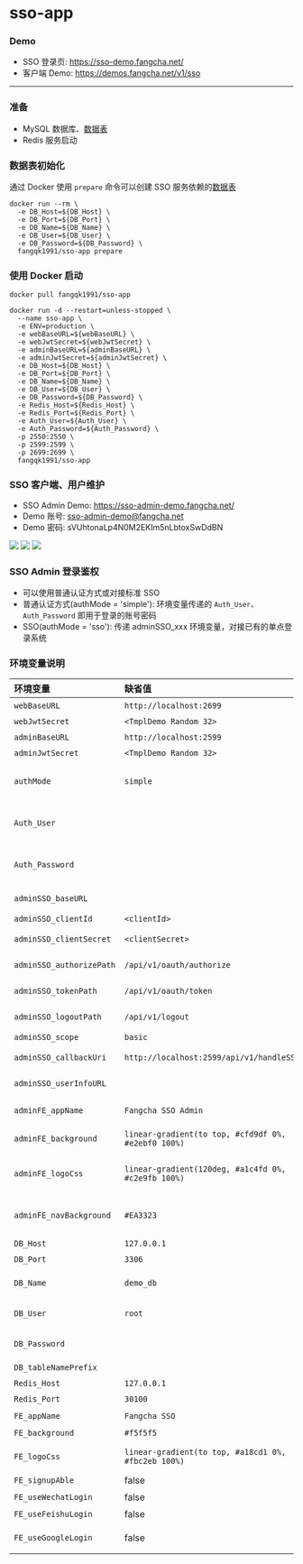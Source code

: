 # sso-app
### Demo
* SSO 登录页: <https://sso-demo.fangcha.net/>
* 客户端 Demo: <https://demos.fangcha.net/v1/sso>

---

### 准备
* MySQL 数据库、[数据表](https://github.com/fangqk1991/sso-app/blob/master/config/schemas.sql)
* Redis 服务启动

### 数据表初始化
通过 Docker 使用 `prepare` 命令可以创建 SSO 服务依赖的[数据表](https://github.com/fangqk1991/sso-app/blob/master/config/schemas.sql)
```
docker run --rm \
  -e DB_Host=${DB_Host} \
  -e DB_Port=${DB_Port} \
  -e DB_Name=${DB_Name} \
  -e DB_User=${DB_User} \
  -e DB_Password=${DB_Password} \
  fangqk1991/sso-app prepare
```

### 使用 Docker 启动
```
docker pull fangqk1991/sso-app

docker run -d --restart=unless-stopped \
  --name sso-app \
  -e ENV=production \
  -e webBaseURL=${webBaseURL} \
  -e webJwtSecret=${webJwtSecret} \
  -e adminBaseURL=${adminBaseURL} \
  -e adminJwtSecret=${adminJwtSecret} \
  -e DB_Host=${DB_Host} \
  -e DB_Port=${DB_Port} \
  -e DB_Name=${DB_Name} \
  -e DB_User=${DB_User} \
  -e DB_Password=${DB_Password} \
  -e Redis_Host=${Redis_Host} \
  -e Redis_Port=${Redis_Port} \
  -e Auth_User=${Auth_User} \
  -e Auth_Password=${Auth_Password} \
  -p 2550:2550 \
  -p 2599:2599 \
  -p 2699:2699 \
  fangqk1991/sso-app
```

### SSO 客户端、用户维护
* SSO Admin Demo: <https://sso-admin-demo.fangcha.net/>
* Demo 账号: sso-admin-demo@fangcha.net
* Demo 密码: sVUhtonaLp4N0M2EKIm5nLbtoxSwDdBN

![](https://image.fangqk.com/2024-03-06/sso-client.png)
![](https://image.fangqk.com/2024-03-06/sso-account.png)
![](https://image.fangqk.com/2024-03-06/permission-app.png)

### SSO Admin 登录鉴权
* 可以使用普通认证方式或对接标准 SSO
* 普通认证方式(authMode = 'simple'): 环境变量传递的 `Auth_User`、`Auth_Password` 即用于登录的账号密码
* SSO(authMode = 'sso'): 传递 adminSSO_xxx 环境变量，对接已有的单点登录系统

### 环境变量说明
| 环境变量 | 缺省值                         | 说明                          |
|:-------|:----------------------------|:----------------------------|
| `webBaseURL` | `http://localhost:2699`     | 网站 baseURL                  |
| `webJwtSecret` | `<TmplDemo Random 32>`      | JWT Secret                  |
| `adminBaseURL` | `http://localhost:2599` | 网站 baseURL                  |
| `adminJwtSecret` | `<TmplDemo Random 32>`  | JWT Secret                  |
| `authMode` | `simple` | SSO Admin 鉴权模式，simple 或 sso |
| `Auth_User` |                         | SSO Admin 临时鉴权用户名           |
| `Auth_Password` |                         | SSO Admin 临时鉴权用户密码          |
| `adminSSO_baseURL` |  | SSO baseURL                 |
| `adminSSO_clientId` | `<clientId>` | SSO clientId                |
| `adminSSO_clientSecret` | `<clientSecret>` | SSO clientSecret            |
| `adminSSO_authorizePath` | `/api/v1/oauth/authorize` | SSO authorizePath           |
| `adminSSO_tokenPath` | `/api/v1/oauth/token` | SSO tokenPath               |
| `adminSSO_logoutPath` | `/api/v1/logout` | SSO logoutPath              |
| `adminSSO_scope` | `basic` | SSO scope                   |
| `adminSSO_callbackUri` | `http://localhost:2599/api/v1/handleSSO` | SSO callbackUri             |
| `adminSSO_userInfoURL` |  | SSO userInfoURL             |
| `adminFE_appName` | `Fangcha SSO Admin`                   | SSO Admin 登录页应用名            |
| `adminFE_background` | `linear-gradient(to top, #cfd9df 0%, #e2ebf0 100%)`                         | SSO Admin 登录页背景             |
| `adminFE_logoCss` | `linear-gradient(120deg, #a1c4fd 0%, #c2e9fb 100%)` | SSO Admin 登录页 Logo 样式       |
| `adminFE_navBackground` | `#EA3323` | SSO Admin 应用导航栏背景           |
| `DB_Host` | `127.0.0.1`                 | MySQL Host                  |
| `DB_Port` | `3306`                      | MySQL 端口                    |
| `DB_Name` | `demo_db`                   | MySQL 数据库名                  |
| `DB_User` | `root`                      | MySQL 用户名                   |
| `DB_Password` |                             | MySQL 用户密码                  |
| `DB_tableNamePrefix` | | 数据表前缀                       |
| `Redis_Host` | `127.0.0.1`                 | Redis Host                  |
| `Redis_Port` | `30100`                     | Redis 端口                    |
| `FE_appName` | `Fangcha SSO` | 页面应用名                       |
| `FE_background` | `#f5f5f5` | 页面背景                        |
| `FE_logoCss` | `linear-gradient(to top, #a18cd1 0%, #fbc2eb 100%)` | 页面 Logo 样式                  |
| `FE_signupAble` | false | 开启注册功能                      |
| `FE_useWechatLogin` | false | 启用微信登录                      |
| `FE_useFeishuLogin` | false | 启用飞书登录                      |
| `FE_useGoogleLogin` | false | 启用 Google 登录                |
